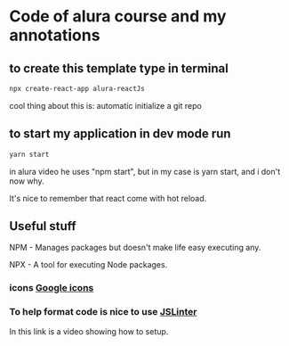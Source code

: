 # Code of alura course and my annotations

## to create this  template type in terminal

`````gcc
npx create-react-app alura-reactJs
`````

cool thing about this is: automatic initialize a git repo

## to start my application in dev mode run

```gcc
yarn start
```

in alura video he uses "npm start", but in my case is yarn start, and i don't now why.

It's nice to remember that react come with hot reload.

## Useful stuff

NPM - Manages packages but doesn't make life easy executing any.

NPX - A tool for executing Node packages.

### icons [Google icons](https://fonts.google.com/icons)

### To help format code is nice to use [JSLinter](https://cursos.alura.com.br/js-linter-c304)

In this link is a video showing how to setup.
